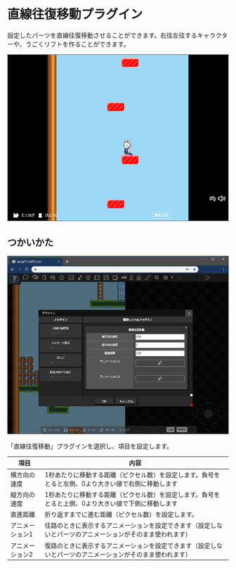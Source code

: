 # 直線往復移動プラグイン

設定したパーツを直線往復移動させることができます。右往左往するキャラクターや、うごくリフトを作ることができます。

![直線往復移動](./images/linear.png)

## つかいかた

![直線往復移動プラグインの追加](./images/linear_plugin.png)

「直線往復移動」プラグインを選択し、項目を設定します。

|項目|内容|
| --- | --- |
| 横方向の速度 | 1秒あたりに移動する距離（ピクセル数）を設定します。負号をとると左側、0より大きい値で右側に移動します |
| 縦方向の速度 | 1秒あたりに移動する距離（ピクセル数）を設定します。負号をとると上側、0より大きい値で下側に移動します |
| 直進距離 | 折り返すまでに進む距離（ピクセル数）を設定します。 |
| アニメーション1 | 往路のときに表示するアニメーションを設定できます（設定しないとパーツのアニメーションがそのまま使われます） |
| アニメーション2 | 復路のときに表示するアニメーションを設定できます（設定しないとパーツのアニメーションがそのまま使われます） |
